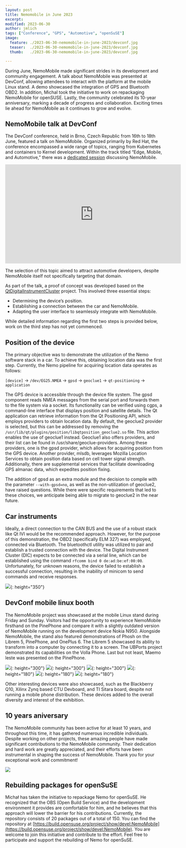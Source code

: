 ```yaml
---
layout: post
title: Nemomobile in June 2023
excerpt: 
modified: 2023-06-30
author: jmlich
tags: ["Conference", "GPS", "Automotive", "openSuSE"]
image:
  feature: ./2023-06-30-nemomobile-in-june-2023/devconf.jpg
  teaser:  ./2023-06-30-nemomobile-in-june-2023/devconf.jpg
  thumb:   ./2023-06-30-nemomobile-in-june-2023/devconf.jpg

---
```


During June, NemoMobile made significant strides in its development and community engagement.
A talk about NemoMobile was presented at DevConf, allowing attendees to interact with
the platform at the mobile Linux stand. A demo showcased the integration of GPS and
Bluetooth OBD2. In addition, Michal took the initiative to work on repackaging NemoMobile
for openSUSE. Lastly, the community celebrated its 10-year anniversary, marking a decade
of progress and collaboration. Exciting times lie ahead for NemoMobile as it continues
to grow and evolve.

## NemoMobile talk at DevConf

The DevConf conference, held in Brno, Czech Republic from 16th to 18th June, featured
a talk on NemoMobile. Organized primarily by Red Hat, the conference encompassed a wide
range of topics, ranging from Kubernetes and containers to Kernel development. Within
the track titled “Edge, Mobile, and Automotive,” there was a [dedicated session](https://devconfcz2023.sched.com/event/1MYj7/is-nemomobile-suitable-for-automotive) discussing
NemoMobile.

<iframe width="560" height="315" src="https://www.youtube.com/embed/pduW-w7Um4c" title="YouTube video player" frameborder="0" allow="accelerometer; autoplay; clipboard-write; encrypted-media; gyroscope; picture-in-picture; web-share" allowfullscreen></iframe>

The selection of this topic aimed to attract automotive developers, despite NemoMobile itself not specifically targeting that domain.

As part of the talk, a proof of concept was developed based on
the [QtDigitalInstrumentCluster](https://github.com/jmlich/QtDigitalInstrumentCluster) project.
This involved three essential steps:

* Determining the device’s position.
* Establishing a connection between the car and NemoMobile.
* Adapting the user interface to seamlessly integrate with NemoMobile.

While detailed information regarding the first two steps is provided below, work on the third step has not yet commenced.

## Position of the device

The primary objective was to demonstrate the utilization of the Nemo software stack in a car. To achieve this,
obtaining location data was the first step. Currently, the Nemo pipeline for acquiring location data operates as follows:

`[device]` → `/dev/EG25.NMEA` → `gpsd` → `geoclue1` → `qt-positioning` → `application`

The GPS device is accessible through the device file system. The gpsd component reads NMEA messages from the serial port
and forwards them to the file system via a socket. Its functionality can be verified using cgps, a command-line interface
that displays position and satellite details. The Qt application can retrieve information from the Qt Positioning API,
which employs providers to obtain location data. By default, the geoclue2 provider is selected, but this can be addressed
by removing the `/usr/lib/qt/plugins/position/libqtposition_geoclue2.so` file. This action enables the use of geoclue1
instead. Geoclue1 also offers providers, and their list can be found in /usr/share/geoclue-providers. Among these providers,
one is the gpsd provider, which allows for acquiring position from the GPS device. Another provider, mlsdb, leverages Mozilla
Location Services to obtain position data based on cell tower signal strength. Additionally, there are supplemental services
that facilitate downloading GPS almanac data, which expedites position fixing.

The addition of gpsd as an extra module and the decision to compile with the parameter `--with-gpsd=no`, as well as
the non-utilization of geoclue2, have raised questions. While there were specific requirements that led to these choices,
we anticipate being able to migrate to geoclue2 in the near future.

## Car instruments

Ideally, a direct connection to the CAN BUS and the use of a robust stack like Qt IVI would be the recommended approach.
However, for the purpose of this demonstration, the OBD2 (specifically ELM 327) was employed, connected via Bluetooth.
The bluetoothctl utility was utilized to pair and establish a trusted connection with the device. The Digital Instrument
Cluster (DIC) expects to be connected via a serial line, which can be established using the command `rfcomm bind 0 de:ad:be:ef:00:00`.
Unfortunately, for unknown reasons, the device failed to establish a successful connection, resulting
in the inability of minicom to send commands and receive responses.

![](/images/2023-06-30-nemomobile-in-june-2023/automotive.jpg){: height="350"}

## DevConf mobile linux booth

The NemoMobile project was showcased at the mobile Linux stand during Friday and Sunday. Visitors had the opportunity to experience
NemoMobile firsthand on the PinePhone and compare it with a slightly outdated version of NemoMobile running on the development
device Nokia N950. Alongside NemoMobile, the stand also featured demonstrations of Phosh on the Librem 5, PinePhone, and OnePlus 6.
The Librem 5 showcased its ability to transform into a computer by connecting it to a screen. The UBPorts project demonstrated
its capabilities on the Volla Phone. Last but not least, Maemo leste was presented on the PinePhone.

![](/images/2023-06-30-nemomobile-in-june-2023/booth1.jpg){: height="300"}
![](/images/2023-06-30-nemomobile-in-june-2023/booth2.jpg){: height="300"}
![](/images/2023-06-30-nemomobile-in-june-2023/booth3.jpg){: height="300"}
![](/images/2023-06-30-nemomobile-in-june-2023/booth4.jpg){: height="180"}
![](/images/2023-06-30-nemomobile-in-june-2023/booth5.jpg){: height="180"}
![](/images/2023-06-30-nemomobile-in-june-2023/booth6.jpg){: height="180"}

Other interesting devices were also showcased, such as the Blackberry Q10, Xilinx Zynq based CTU Devboard, and TI Sitara board,
despite not running a mobile phone distribution. These devices added to the overall diversity and interest of the exhibition.

## 10 years aniversary

The NemoMobile community has been active for at least 10 years, and throughout this time, it has gathered numerous incredible
individuals. Despite working on other projects, these amazing people have made significant contributions to the NemoMobile
community. Their dedication and hard work are greatly appreciated, and their efforts have been instrumental in shaping
the success of NemoMobile. Thank you for your exceptional work and commitment!

![](/images/2023-06-30-nemomobile-in-june-2023/meetup-2013.jpg)

## Rebuilding packages for openSuSE

Michał has taken the initiative to repackage Nemo for openSuSE. He recognized that the OBS (Open Build Service)
and the development environment it provides are comfortable for him, and he believes that this approach will lower
the barrier for his contributions. Currently, the repository consists of 20 packages out of a total of 150. You can 
find the repository at [https://build.opensuse.org/project/show/devel:NemoMobile](https://build.opensuse.org/project/show/devel:NemoMobile).
You are welcome to join this initiative and contribute to the effort. Feel free to participate and support
the rebuilding of Nemo for openSuSE.